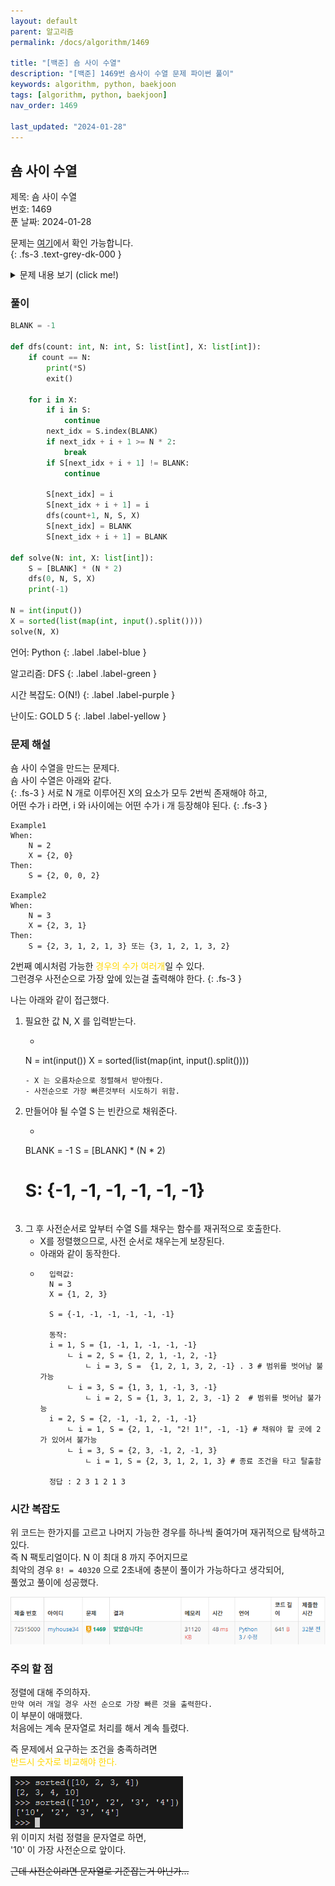 ```yaml
---
layout: default
parent: 알고리즘
permalink: /docs/algorithm/1469

title: "[백준] 숌 사이 수열"
description: "[백준] 1469번 숌사이 수열 문제 파이썬 풀이"
keywords: algorithm, python, baekjoon
tags: [algorithm, python, baekjoon]
nav_order: 1469

last_updated: "2024-01-28"
---
```


## 숌 사이 수열

제목: 숌 사이 수열  
번호: 1469  
푼 날짜: 2024-01-28

문제는 [여기](https://www.acmicpc.net/problem/1469)에서 확인 가능합니다.  
{: .fs-3 .text-grey-dk-000 }

<details markdown="block">
<summary>문제 내용 보기 (click me!)</summary>
### 문제

숌은 N개의 다른 숫자로 구성된 집합 X를 만들었습니다. 이제 길이가 2N인 숌 사이 수열 (S)을 만들려고 합니다.

**숌 사이 수열의 정의:**
1. X에 있는 모든 숫자는 숌 사이 수열 S에 정확히 두 번씩 나타나야 합니다.
2. X에 있는 숫자 i에 대해, S에서 i가 두 번 나타나는 사이에는 정확히 i개의 숫자가 있어야 합니다.

**예시:**  
집합 X가 {1, 2, 3}일 때, 가능한 숌 사이 수열은 {2, 3, 1, 2, 1, 3}입니다. 이 수열은 위 정의를 모두 만족합니다.

**문제:**  
집합 X가 주어졌을 때, 가능한 숌 사이 수열 S를 하나 출력하십시오.

## 입력

- 첫 번째 줄에는 집합 X의 크기 N이 주어집니다.
- 두 번째 줄에는 X에 속하는 수가 공백으로 구분되어 주어집니다.
- N의 크기는 8 이하의 자연수입니다.
- X의 원소는 0 이상 16 이하의 정수입니다.

## 출력

- 가능한 숌 사이 수열을 공백으로 구분하여 출력합니다.
- 여러 개의 가능한 수열이 있는 경우, 사전 순으로 가장 빠른 수열을 출력합니다.
- 가능한 수열이 없는 경우 -1을 출력합니다.

## 예제

**입력 1**
```
3
1 2 3
```

**출력 1**
```
2 3 1 2 1 3
```

**입력 2**
```
1
0
```

**출력 2**
```
0 0
```

**입력 3**
```
4
1 2 3 4
```

**출력 3**
```
2 3 4 2 1 3 1 4
```

**입력 4**
```
5
1 2 3 4 5
```

**출력 4**
```
-1
```

**입력 5**
```
2
2 0
```

**출력 5**
```
2 0 0 2
```

**입력 6**
```
8
0 4 13 12 8 5 2 14
```

**출력 6**
```
-1
```
---

</details>

### 풀이
<div class="code-example" markdown="1">

```python
BLANK = -1

def dfs(count: int, N: int, S: list[int], X: list[int]):
    if count == N:
        print(*S)
        exit()
    
    for i in X:
        if i in S:
            continue
        next_idx = S.index(BLANK)
        if next_idx + i + 1 >= N * 2:
            break
        if S[next_idx + i + 1] != BLANK:
            continue

        S[next_idx] = i
        S[next_idx + i + 1] = i
        dfs(count+1, N, S, X)
        S[next_idx] = BLANK
        S[next_idx + i + 1] = BLANK

def solve(N: int, X: list[int]):
    S = [BLANK] * (N * 2)
    dfs(0, N, S, X)
    print(-1)

N = int(input())
X = sorted(list(map(int, input().split())))
solve(N, X)
```
언어: Python
{: .label .label-blue }

알고리즘: DFS
{: .label .label-green }

시간 복잡도: O(N!)
{: .label .label-purple }

난이도: GOLD 5
{: .label .label-yellow }
</div>

### 문제 해설
숌 사이 수열을 만드는 문제다.  
숌 사이 수열은 아래와 같다.  
{: .fs-3 }
서로 N 개로 이루어진 X의 요소가 모두 2번씩 존재해야 하고,  
어떤 수가 i 라면, i 와 i사이에는 어떤 수가 i 개 등장해야 된다.
{: .fs-3 }
```
Example1
When: 
    N = 2
    X = {2, 0}
Then:
    S = {2, 0, 0, 2}

Example2
When: 
    N = 3
    X = {2, 3, 1}
Then:
    S = {2, 3, 1, 2, 1, 3} 또는 {3, 1, 2, 1, 3, 2}
```
2번째 예시처럼 가능한 <span style="color: #ffd700;">경우의 수가 여러개</span>일 수 있다.  
그런경우 사전순으로 가장 앞에 있는걸 출력해야 한다.
{: .fs-3 }

나는 아래와 같이 접근했다.
1. 필요한 값 N, X 를 입력받는다.
    - ```python
    N = int(input())
    X = sorted(list(map(int, input().split())))
    ```
    - X 는 오름차순으로 정렬해서 받아줬다.
    - 사전순으로 가장 빠른것부터 시도하기 위함.
2. 만들어야 될 수열 S 는 빈칸으로 채워준다.
    - ```python 
    BLANK = -1
    S = [BLANK] * (N * 2)
    # S: {-1, -1, -1, -1, -1, -1}
    ```
3. 그 후 사전순서로 앞부터 수열 S를 채우는 함수를 재귀적으로 호출한다.
    - X를 정렬했으므로, 사전 순서로 채우는게 보장된다.
    - 아래와 같이 동작한다.
    - ```shell
        입력값: 
        N = 3
        X = {1, 2, 3}

        S = {-1, -1, -1, -1, -1, -1}
        
        동작:
        i = 1, S = {1, -1, 1, -1, -1, -1}
            ㄴ i = 2, S = {1, 2, 1, -1, 2, -1}
                ㄴ i = 3, S =  {1, 2, 1, 3, 2, -1} . 3 # 범위를 벗어남 불가능
            ㄴ i = 3, S = {1, 3, 1, -1, 3, -1}
                ㄴ i = 2, S = {1, 3, 1, 2, 3, -1} 2  # 범위를 벗어남 불가능
        i = 2, S = {2, -1, -1, 2, -1, -1}
            ㄴ i = 1, S = {2, 1, -1, "2! 1!", -1, -1} # 채워야 할 곳에 2 가 있어서 불가능
            ㄴ i = 3, S = {2, 3, -1, 2, -1, 3}
                ㄴ i = 1, S = {2, 3, 1, 2, 1, 3} # 종료 조건을 타고 탈출함

        정답 : 2 3 1 2 1 3
        ```

### 시간 복잡도
위 코드는 한가지를 고르고 나머지 가능한 경우를 하나씩 줄여가며 재귀적으로 탐색하고 있다.  
즉 N 팩토리얼이다. N 이 최대 8 까지 주어지므로  
최악의 경우 `8! = 40320` 으로 2초내에 충분이 풀이가 가능하다고 생각되어,  
풀었고 풀이에 성공했다.

![capture](/assets/images/1469.png)

### 주의 할 점
정렬에 대해 주의하자.  
`만약 여러 개일 경우 사전 순으로 가장 빠른 것을 출력한다.`  
이 부분이 애매했다.  
처음에는 계속 문자열로 처리를 해서 계속 틀렸다.  

즉 문제에서 요구하는 조건을 충족하려면  
<span style="color: #ffd700;">반드시 숫자로 비교해야 한다.</span>

![capture](/assets/images/1469_1.png)  
위 이미지 처럼 정렬을 문자열로 하면,  
'10' 이 가장 사전순으로 앞이다.

~~근데 사전순이라면 문자열로 기준잡는거 아닌가...~~
